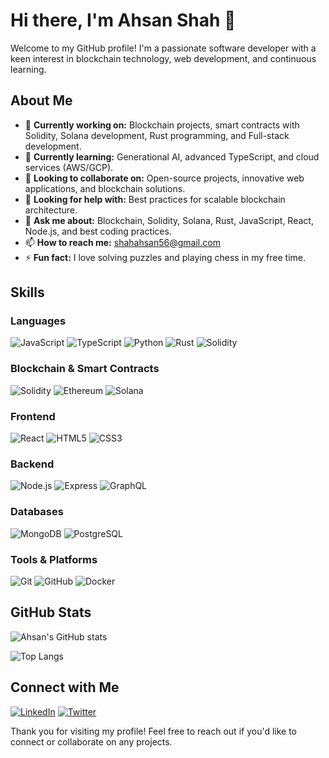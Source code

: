 # Hi there, I'm Ahsan Shah 👋

Welcome to my GitHub profile! I'm a passionate software developer with a keen interest in blockchain technology, web development, and continuous learning.

## About Me

- 🔭 **Currently working on:** Blockchain projects, smart contracts with Solidity, Solana development, Rust programming, and Full-stack development.
- 🌱 **Currently learning:** Generational AI, advanced TypeScript, and cloud services (AWS/GCP).
- 👯 **Looking to collaborate on:** Open-source projects, innovative web applications, and blockchain solutions.
- 🤔 **Looking for help with:** Best practices for scalable blockchain architecture.
- 💬 **Ask me about:** Blockchain, Solidity, Solana, Rust, JavaScript, React, Node.js, and best coding practices.
- 📫 **How to reach me:** [shahahsan56@gmail.com](mailto:shahahsan56@gmail.com)
- ⚡ **Fun fact:** I love solving puzzles and playing chess in my free time.

## Skills

### Languages
![JavaScript](https://img.shields.io/badge/-JavaScript-black?style=flat-square&logo=javascript)
![TypeScript](https://img.shields.io/badge/-TypeScript-black?style=flat-square&logo=typescript)
![Python](https://img.shields.io/badge/-Python-black?style=flat-square&logo=python)
![Rust](https://img.shields.io/badge/-Rust-black?style=flat-square&logo=rust)
![Solidity](https://img.shields.io/badge/-Solidity-black?style=flat-square&logo=solidity)

### Blockchain & Smart Contracts
![Solidity](https://img.shields.io/badge/-Solidity-black?style=flat-square&logo=solidity)
![Ethereum](https://img.shields.io/badge/-Ethereum-black?style=flat-square&logo=ethereum)
![Solana](https://img.shields.io/badge/-Solana-black?style=flat-square&logo=solana)

### Frontend
![React](https://img.shields.io/badge/-React-black?style=flat-square&logo=react)
![HTML5](https://img.shields.io/badge/-HTML5-black?style=flat-square&logo=html5)
![CSS3](https://img.shields.io/badge/-CSS3-black?style=flat-square&logo=css3)

### Backend
![Node.js](https://img.shields.io/badge/-Node.js-black?style=flat-square&logo=node.js)
![Express](https://img.shields.io/badge/-Express-black?style=flat-square&logo=express)
![GraphQL](https://img.shields.io/badge/-GraphQL-black?style=flat-square&logo=graphql)

### Databases
![MongoDB](https://img.shields.io/badge/-MongoDB-black?style=flat-square&logo=mongodb)
![PostgreSQL](https://img.shields.io/badge/-PostgreSQL-black?style=flat-square&logo=postgresql)

### Tools & Platforms
![Git](https://img.shields.io/badge/-Git-black?style=flat-square&logo=git)
![GitHub](https://img.shields.io/badge/-GitHub-black?style=flat-square&logo=github)
![Docker](https://img.shields.io/badge/-Docker-black?style=flat-square&logo=docker)

## GitHub Stats

![Ahsan's GitHub stats](https://github-readme-stats.vercel.app/api?username=realahsanshah&show_icons=true&theme=radical)

![Top Langs](https://github-readme-stats.vercel.app/api/top-langs/?username=realahsanshah&layout=compact&theme=radical)

## Connect with Me

[![LinkedIn](https://img.shields.io/badge/-LinkedIn-black?style=flat-square&logo=linkedin)](https://linkedin.com/in/realsashah)
[![Twitter](https://img.shields.io/badge/-Twitter-black?style=flat-square&logo=twitter)](https://twitter.com/realahsanshah)

Thank you for visiting my profile! Feel free to reach out if you'd like to connect or collaborate on any projects.
